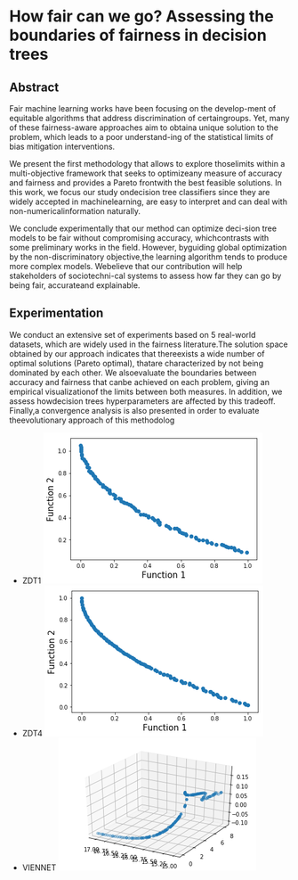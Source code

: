 # How fair can we go? Assessing the boundaries of fairness in decision trees

## Abstract

Fair machine learning works have been focusing on the develop-ment of equitable algorithms that address discrimination of certaingroups. Yet, many of these fairness-aware approaches aim to obtaina unique solution to the problem, which leads to a poor understand-ing of the statistical limits of bias mitigation interventions.

We present the first methodology that allows to explore thoselimits within a multi-objective framework that seeks to optimizeany measure of accuracy and fairness and provides a Pareto frontwith the best feasible solutions. In this work, we focus our study ondecision tree classifiers since they are widely accepted in machinelearning, are easy to interpret and can deal with non-numericalinformation naturally.

We conclude experimentally that our method can optimize deci-sion tree models to be fair without compromising accuracy, whichcontrasts with some preliminary works in the field. However, byguiding global optimization by the non-discriminatory objective,the learning algorithm tends to produce more complex models. Webelieve that our contribution will help stakeholders of sociotechni-cal systems to assess how far they can go by being fair, accurateand explainable.


## Experimentation

We conduct an extensive set of experiments based on 5 real-world datasets, which are widely used in the fairness literature.The solution space obtained by our approach indicates that thereexists a wide number of optimal solutions (Pareto optimal), thatare characterized by not being dominated by each other. We alsoevaluate the boundaries between accuracy and fairness that canbe achieved on each problem, giving an empirical visualizationof the limits between both measures. In addition, we assess howdecision trees hyperparameters are affected by this tradeoff. Finally,a convergence analysis is also presented in order to evaluate theevolutionary approach of this methodolog

* ZDT1 ![ZDT1](pictures/ZDT1.png)
* ZDT4 ![ZDT4](pictures/ZDT4.png)
* VIENNET ![VIENNET](pictures/VIENNET.png)

